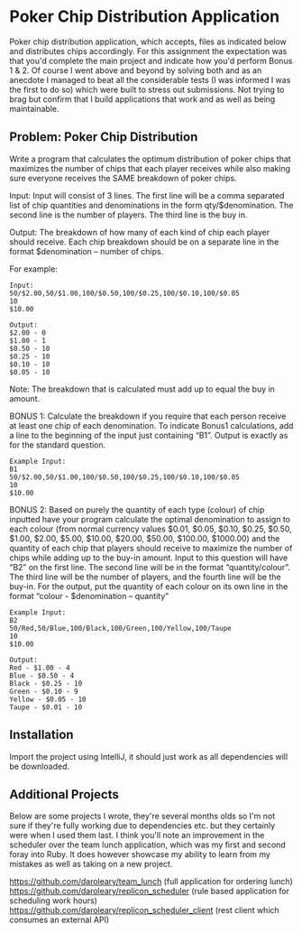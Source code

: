 # Poker Chip Distribution Application
Poker chip distribution application, which accepts, files as indicated below and distributes chips accordingly. For this assignment the expectation was that you'd complete the main project and indicate how you'd perform Bonus 1 & 2. Of course I went above and beyond by solving both and as an anecdote I managed to beat all the considerable tests (I was informed I was the first to do so) which were built to stress out submissions. Not trying to brag but confirm that I build applications that work and as well as being maintainable.

## Problem: Poker Chip Distribution
Write a program that calculates the optimum distribution of poker chips that maximizes the number of chips that each player receives while also making sure everyone receives the SAME breakdown of poker chips.

Input: Input will consist of 3 lines. The first line will be a comma separated list of chip quantities and denominations in the form qty/$denomination. The second line is the number of players. The third line is the buy in.

Output: The breakdown of how many of each kind of chip each player should receive. Each chip breakdown should be on a separate line in the format $denomination – number of chips.

For example:
```
Input:
50/$2.00,50/$1.00,100/$0.50,100/$0.25,100/$0.10,100/$0.05
10
$10.00

Output:
$2.00 - 0
$1.00 - 1
$0.50 - 10
$0.25 - 10
$0.10 - 10
$0.05 - 10
```

Note: The breakdown that is calculated must add up to equal the buy in amount.

BONUS 1: Calculate the breakdown if you require that each person receive at least one chip of each denomination. To indicate Bonus1 calculations, add a line to the beginning of the input just containing “B1”. Output is exactly as for the standard question.

```
Example Input:
B1
50/$2.00,50/$1.00,100/$0.50,100/$0.25,100/$0.10,100/$0.05
10
$10.00
```


BONUS 2: Based on purely the quantity of each type (colour) of chip inputted have your program calculate the optimal denomination to assign to each colour (from normal currency values $0.01, $0.05, $0.10, $0.25, $0.50, $1.00, $2.00, $5.00, $10.00, $20.00, $50.00, $100.00, $1000.00) and the quantity of each chip that players should receive to maximize the number of chips while adding up to the buy-in amount. Input to this question will have “B2” on the first line. The second line will be in the format “quantity/colour”. The third line will be the number of players, and the fourth line will be the buy-in. For the output, put the quantity of each colour on its own line in the format “colour - $denomination – quantity”

```
Example Input:
B2
50/Red,50/Blue,100/Black,100/Green,100/Yellow,100/Taupe
10
$10.00

Output:
Red - $1.00 - 4
Blue - $0.50 - 4
Black - $0.25 - 10
Green - $0.10 - 9
Yellow - $0.05 - 10
Taupe - $0.01 - 10
```

## Installation
Import the project using IntelliJ, it should just work as all dependencies will be downloaded.

## Additional Projects
Below are some projects I wrote, they're several months olds so I'm not sure if they're fully working due to dependencies etc. but they certainly were when I used them last. I think you'll note an improvement in the scheduler over the team lunch application, which was my first and second foray into Ruby. It does however showcase my ability to learn from my mistakes as well as taking on a new project.

https://github.com/daroleary/team_lunch (full application for ordering lunch)
https://github.com/daroleary/replicon_scheduler (rule based application for scheduling work hours)
https://github.com/daroleary/replicon_scheduler_client (rest client which consumes an external API)